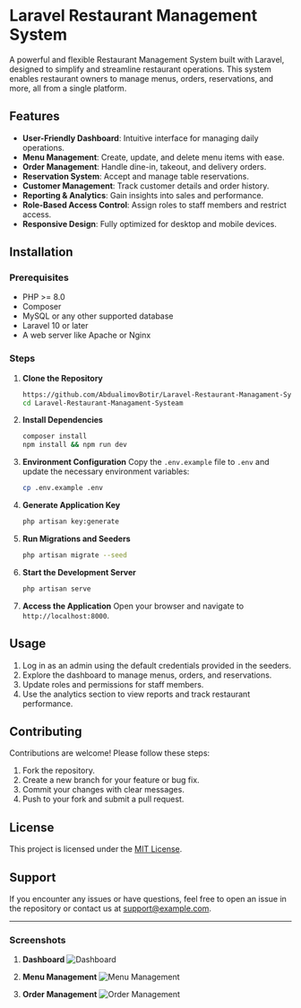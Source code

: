 # Laravel Restaurant Management System

A powerful and flexible Restaurant Management System built with Laravel, designed to simplify and streamline restaurant operations. This system enables restaurant owners to manage menus, orders, reservations, and more, all from a single platform.

## Features

- **User-Friendly Dashboard**: Intuitive interface for managing daily operations.
- **Menu Management**: Create, update, and delete menu items with ease.
- **Order Management**: Handle dine-in, takeout, and delivery orders.
- **Reservation System**: Accept and manage table reservations.
- **Customer Management**: Track customer details and order history.
- **Reporting & Analytics**: Gain insights into sales and performance.
- **Role-Based Access Control**: Assign roles to staff members and restrict access.
- **Responsive Design**: Fully optimized for desktop and mobile devices.

## Installation

### Prerequisites

- PHP >= 8.0
- Composer
- MySQL or any other supported database
- Laravel 10 or later
- A web server like Apache or Nginx

### Steps

1. **Clone the Repository**
   ```bash
   https://github.com/AbdualimovBotir/Laravel-Restaurant-Managament-Systeam.git
   cd Laravel-Restaurant-Managament-Systeam
   ```

2. **Install Dependencies**
   ```bash
   composer install
   npm install && npm run dev
   ```

3. **Environment Configuration**
   Copy the `.env.example` file to `.env` and update the necessary environment variables:
   ```bash
   cp .env.example .env
   ```

4. **Generate Application Key**
   ```bash
   php artisan key:generate
   ```

5. **Run Migrations and Seeders**
   ```bash
   php artisan migrate --seed
   ```

6. **Start the Development Server**
   ```bash
   php artisan serve
   ```

7. **Access the Application**
   Open your browser and navigate to `http://localhost:8000`.

## Usage

1. Log in as an admin using the default credentials provided in the seeders.
2. Explore the dashboard to manage menus, orders, and reservations.
3. Update roles and permissions for staff members.
4. Use the analytics section to view reports and track restaurant performance.

## Contributing

Contributions are welcome! Please follow these steps:

1. Fork the repository.
2. Create a new branch for your feature or bug fix.
3. Commit your changes with clear messages.
4. Push to your fork and submit a pull request.

## License

This project is licensed under the [MIT License](LICENSE).

## Support

If you encounter any issues or have questions, feel free to open an issue in the repository or contact us at support@example.com.

---

### Screenshots

1. **Dashboard**
   ![Dashboard](screenshot-dashboard.png)

2. **Menu Management**
   ![Menu Management](screenshot-menu.png)

3. **Order Management**
   ![Order Management](screenshot-orders.png)

